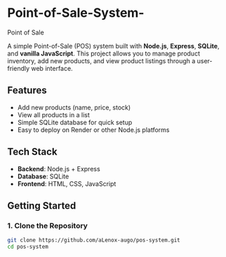 # Point-of-Sale-System-
Point of Sale 

A simple Point-of-Sale (POS) system built with **Node.js**, **Express**, **SQLite**, and **vanilla JavaScript**. This project allows you to manage product inventory, add new products, and view product listings through a user-friendly web interface.

## Features

- Add new products (name, price, stock)
- View all products in a list
- Simple SQLite database for quick setup
- Easy to deploy on Render or other Node.js platforms

## Tech Stack

- **Backend**: Node.js + Express
- **Database**: SQLite
- **Frontend**: HTML, CSS, JavaScript

## Getting Started

### 1. Clone the Repository

```bash
git clone https://github.com/aLenox-augo/pos-system.git
cd pos-system
